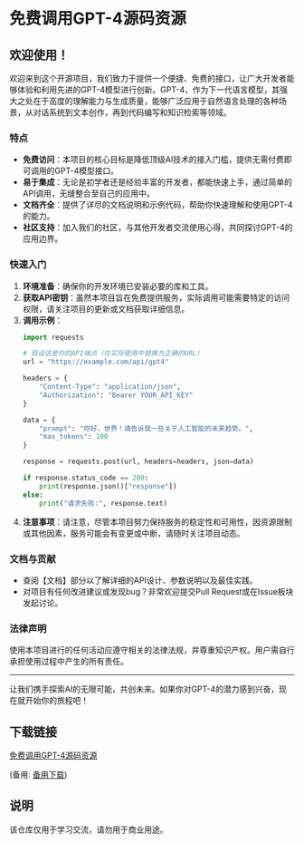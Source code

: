 # 免费调用GPT-4源码资源

## 欢迎使用！

欢迎来到这个开源项目，我们致力于提供一个便捷、免费的接口，让广大开发者能够体验和利用先进的GPT-4模型进行创新。GPT-4，作为下一代语言模型，其强大之处在于高度的理解能力与生成质量，能够广泛应用于自然语言处理的各种场景，从对话系统到文本创作，再到代码编写和知识检索等领域。

### 特点

- **免费访问**：本项目的核心目标是降低顶级AI技术的接入门槛，提供无需付费即可调用的GPT-4模型接口。
- **易于集成**：无论是初学者还是经验丰富的开发者，都能快速上手，通过简单的API调用，无缝整合至自己的应用中。
- **文档齐全**：提供了详尽的文档说明和示例代码，帮助你快速理解和使用GPT-4的能力。
- **社区支持**：加入我们的社区，与其他开发者交流使用心得，共同探讨GPT-4的应用边界。

### 快速入门

1. **环境准备**：确保你的开发环境已安装必要的库和工具。
2. **获取API密钥**：虽然本项目旨在免费提供服务，实际调用可能需要特定的访问权限，请关注项目的更新或文档获取详细信息。
3. **调用示例**：
   ```python
   import requests
   
   # 假设这是你的API端点（在实际使用中替换为正确的URL）
   url = "https://example.com/api/gpt4"
   
   headers = {
       "Content-Type": "application/json",
       "Authorization": "Bearer YOUR_API_KEY"
   }
   
   data = {
       "prompt": "你好，世界！请告诉我一些关于人工智能的未来趋势。",
       "max_tokens": 100
   }
   
   response = requests.post(url, headers=headers, json=data)
   
   if response.status_code == 200:
       print(response.json()["response"])
   else:
       print("请求失败:", response.text)
   ```
4. **注意事项**：请注意，尽管本项目努力保持服务的稳定性和可用性，因资源限制或其他因素，服务可能会有变更或中断，请随时关注项目动态。

### 文档与贡献

- 查阅【文档】部分以了解详细的API设计、参数说明以及最佳实践。
- 对项目有任何改进建议或发现bug？非常欢迎提交Pull Request或在Issue板块发起讨论。

### 法律声明

使用本项目进行的任何活动应遵守相关的法律法规，并尊重知识产权。用户需自行承担使用过程中产生的所有责任。

---

让我们携手探索AI的无限可能，共创未来。如果你对GPT-4的潜力感到兴奋，现在就开始你的旅程吧！

## 下载链接
[免费调用GPT-4源码资源](https://pan.quark.cn/s/702dff2721a1) 

(备用: [备用下载](https://pan.baidu.com/s/1sywl5IrC1BczwMWMF7lwEw?pwd=1234))

## 说明

该仓库仅用于学习交流，请勿用于商业用途。
